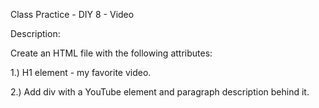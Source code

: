 Class Practice - DIY 8 - Video

Description:

Create an HTML file with the following attributes:

1.) H1 element - my favorite video.

2.) Add div with a YouTube element and paragraph description behind it. 